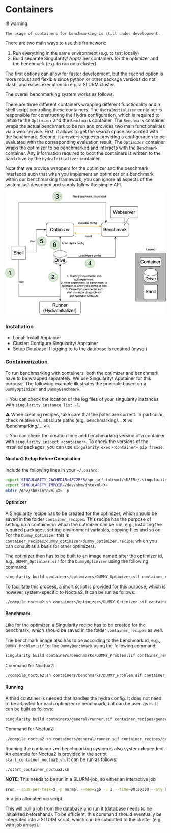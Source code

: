 # Containers

!!! warning

    The usage of containers for benchmarking is still under development.

There are two main ways to use this framework:

1. Run everything in the same environment (e.g. to test locally)
2. Build separate Singularity/ Apptainer containers for the optimizer and the benchmark (e.g. to run
   on a cluster)

The first options can allow for faster development, but the second option is more robust and
flexible since python or
other package versions do not clash, and eases execution on e.g. a SLURM cluster.

The overall benchmarking system works as follows:

There are three different containers wrapping different functionality and a shell script controlling
these containers.
The `HydraInitializer` container is responsible for constructing the Hydra configuration,
which is required to initialize the `Optimizer` and the `Benchmark` container.
The `Benchmark` container wraps the actual benchmark to be run and provides two main functionalities
via a web service.
First, it allows to get the search space associated with the benchmark.
Second, it answers requests providing a configuration to be evaluated with the corresponding
evaluation result.
The `Optimizer` container wraps the optimizer to be benchmarked and interacts with the `Benchmark`
container.
Any information required to boot the containers is written to the hard drive by
the `HydraInitializer` container.

Note that we provide wrappers for the optimizer and the benchmark interfaces such that when you
implement an
optimizer or a benchmark within our benchmarking framework,
you can ignore all aspects of the system just described and simply follow the simple API.

![Overview of the whole process](../images/smac_benchmarking_containers.drawio.png)

### Installation

- Local: Install Apptainer
- Cluster: Configure Singularity/ Apptainer
- Setup Database if logging to to the database is required (mysql)

### Containerization

To run benchmarking with containers, both the optimizer and benchmark have to be wrapped separately.
We use Singularity/ Apptainer for this purpose.
The following example illustrates the principle based on a `DummyOptimizer` and `DummyBenchmark`.

💡 You can check the location of the log files of your singularity instances
with `singularity instance list -l`.

⚠ When creating recipes, take care that the paths are correct. In particular, check relative vs.
absolute paths (e.g. benchmarking/... ❌ vs /benchmarking/... ✔).

💡 You can check the creation time and benchmarking version of a container
with `singularity inspect <container>`.
To check the versions of the installed packages, you can
use `singularity exec <container> pip freeze`.

#### Noctua2 Setup Before Compilation

Include the following lines in your `~/.bashrc`:

```bash
export SINGULARITY_CACHEDIR=$PC2PFS/hpc-prf-intexml/<USER>/.singularity_cache
export SINGULARITY_TMPDIR=/dev/shm/intexml<X>
mkdir /dev/shm/intexml<X> -p
```

#### Optimizer

A Singularity recipe has to be created for the optimizer, which should be saved in the
folder `container_recipes`.
This recipe has the purpose of setting up a container in which the optimizer can be run, e.g.,
installing the
required packages, setting environment variables, copying files and so on.
For the `Dummy_Optimizer` this is `container_recipes/dummy_optimizer/dummy_optimizer.recipe`, which
you can consult
as a basis for other optimizers.

The optimizer then has to be built to an image named after the optimizer id,
e.g., `DUMMY_Optimizer.sif` for the
`DummyOptimizer` using the following command:

```bash
singularity build containers/optimizers/DUMMY_Optimizer.sif container_recipes/optimizers/DUMMY_Optimizer/DUMMY_Optimizer.recipe
```

To facilitate this process, a short script is provided for this purpose, which is however
system-specific to Noctua2.
It can be run as follows:

```bash
./compile_noctua2.sh containers/optimizers/DUMMY_Optimizer.sif container_recipes/optimizers/DUMMY_Optimizer/DUMMY_Optimizer.recipe
```

#### Benchmark

Like for the optimizer, a Singularity recipe has to be created for the benchmark, which should be
saved in the folder
`container_recipes` as well.

The benchmark image also has to be according to the benchmark id, e.g., `DUMMY_Problem.sif` for the
`DummyBenchmark`
using
the following command:

```bash
singularity build containers/benchmarks/DUMMY_Problem.sif container_recipes/benchmarks/DUMMY_Problem/DUMMY_Problem.recipe
```

Command for Noctua2:

```bash
./compile_noctua2.sh containers/benchmarks/DUMMY_Problem.sif container_recipes/benchmarks/DUMMY_Problem/DUMMY_Problem.recipe
```

#### Running

A third container is needed that handles the hydra config. It does not need to be adjusted for each
optimizer or
benchmark, but can be used as is. It can be built as follows:

```bash
singularity build containers/general/runner.sif container_recipes/general/runner.recipe
```

Command for Noctua2:

```bash
./compile_noctua2.sh containers/general/runner.sif container_recipes/general/runner.recipe
```

Running the containerized benchmarking system is also system-dependent. An example for Noctua2 is
provided in the
script `start_container_noctua2.sh`. It can be run as follows:

```bash
./start_container_noctua2.sh
```

**NOTE**: This needs to be run in a SLURM-job, so either an interactive job

```bash
srun --cpus-per-task=2 -p normal --mem=2gb -n 1 --time=00:30:00 --pty bash
```

or a job allocated via script.

This will pull a job from the database and run it (database needs to be initialized beforehand).
To be efficient, this command should eventually be integrated into a SLURM script, which can be
submitted to the
cluster (e.g. with job arrays).